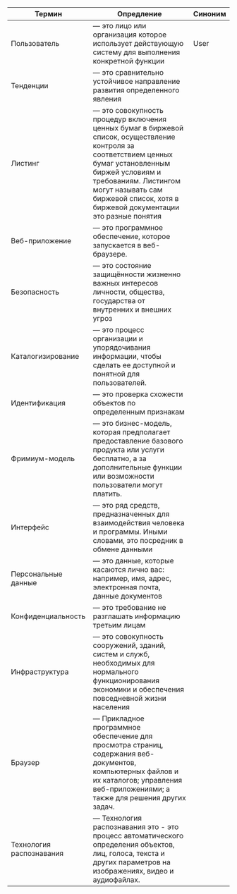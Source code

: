 |Термин|Опредление|Синоним|
|-|---|--|
|Пользователь|— это лицо или организация которое использует действующую систему для выполнения конкретной функции|User|
|Тенденции|— это сравнительно устойчивое направление развития определенного явления||
|Листинг|— это совокупность процедур включения ценных бумаг в биржевой список, осуществление контроля за соответствием ценных бумаг установленным биржей условиям и требованиям. Листингом могут называть сам биржевой список, хотя в биржевой документации это разные понятия||
|Веб-приложение|— это программное обеспечение, которое запускается в веб-браузере.||
|Безопасность|— это состояние защищённости жизненно важных интересов личности, общества, государства от внутренних и внешних угроз||
|Каталогизирование|— это процесс организации и упорядочивания информации, чтобы сделать ее доступной и понятной для пользователей.||
|Идентификация|— это проверка схожести объектов по определенным признакам||
|Фримиум-модель|— это бизнес-модель, которая предполагает предоставление базового продукта или услуги бесплатно, а за дополнительные функции или возможности пользователи могут платить.||
|Интерфейс|— это ряд средств, предназначенных для взаимодействия человека и программы. Иными словами, это посредник в обмене данными||
|Персональные данные|— это данные, которые касаются лично вас: например, имя, адрес, электронная почта, данные документов||
|Конфиденциальность|— это требование не разглашать информацию третьим лицам||
|Инфраструктура|— это совокупность сооружений, зданий, систем и служб, необходимых для нормального функционирования экономики и обеспечения повседневной жизни населения||
|Браузер|— Прикладное программное обеспечение для просмотра страниц, содержания веб-документов, компьютерных файлов и их каталогов; управления веб-приложениями; а также для решения других задач.||
|Технология распознавания|— Технология распознавания это - это процесс автоматического определения объектов, лиц, голоса, текста и других параметров на изображениях, видео и аудиофайлах.||
